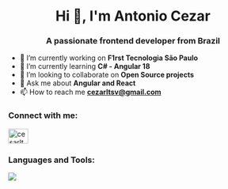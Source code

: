 <h1 align="center">Hi 👋, I'm Antonio Cezar</h1>
<h3 align="center">A passionate frontend developer from Brazil</h3>

- 🔭 I’m currently working on **F1rst Tecnologia São Paulo**
- 🌱 I’m currently learning **C# - Angular 18**
- 👯 I’m looking to collaborate on **Open Source projects**
- 💬 Ask me about **Angular and React**
- 📫 How to reach me **cezarltsv@gmail.com**

<h3 align="left">Connect with me:</h3>
<p align="left">
<a href="https://linkedin.com/in/cesarltsv" target="blank"><img align="center" src="https://raw.githubusercontent.com/rahuldkjain/github-profile-readme-generator/master/src/images/icons/Social/linked-in-alt.svg" alt="cesarltsv" height="30" width="40" /></a>
</p>

<h3 align="left">Languages and Tools:</h3>
<p align="left">
  <a href="https://skillicons.dev">
    <img src="https://skillicons.dev/icons?i=angular,cs,react,golang,kubernetes,docker" />
  </a>
</p>


